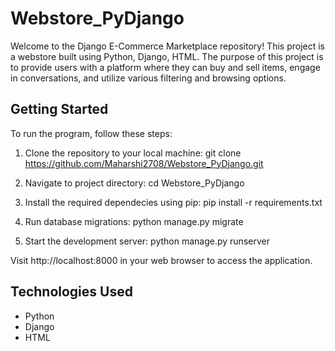 # Webstore_PyDjango

Welcome to the Django E-Commerce Marketplace repository! This project is a webstore built using Python, Django, HTML. The purpose of this project is to provide users with a platform where they can buy and sell items, engage in conversations, and utilize various filtering and browsing options.

## Getting Started
To run the program, follow these steps:
1. Clone the repository to your local machine:
   git clone https://github.com/Maharshi2708/Webstore_PyDjango.git

2. Navigate to project directory:
   cd Webstore_PyDjango

3. Install the required dependecies using pip:
   pip install -r requirements.txt

4. Run database migrations:
   python manage.py migrate

5. Start the development server:
   python manage.py runserver

Visit http://localhost:8000 in your web browser to access the application.

## Technologies Used
* Python
* Django
* HTML
